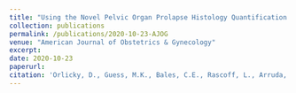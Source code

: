```yaml
---
title: "Using the Novel Pelvic Organ Prolapse Histology Quantification System to Identify Phenotypes in Uterosacral Ligaments in Women with Pelvic Organ Prolapse."
collection: publications
permalink: /publications/2020-10-23-AJOG
venue: "American Journal of Obstetrics & Gynecology"
excerpt:
date: 2020-10-23
paperurl:
citation: 'Orlicky, D., Guess, M.K., Bales, C.E., Rascoff, L., Arruda, J.S., Hutchinson-Colas, J., Johnson, J., Connell, K.A. Using the Novel Pelvic Organ Prolapse Histology Quantification System to Identify Phenotypes in Uterosacral Ligaments in Women with Pelvic Organ Prolapse. <i>Manuscript in press</i>.'
---
```

